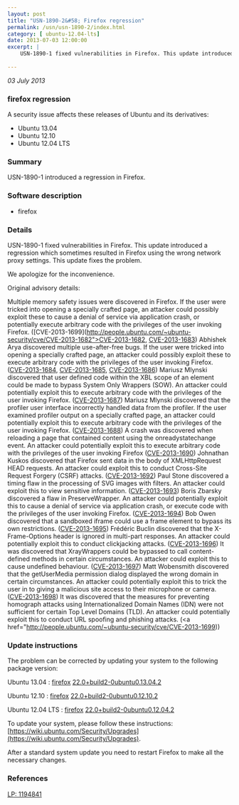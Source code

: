 ```yaml
---
layout: post
title: "USN-1890-2&#58; Firefox regression"
permalink: /usn/usn-1890-2/index.html
category: [ ubuntu-12.04-lts]
date: 2013-07-03 12:00:00
excerpt: |
    USN-1890-1 fixed vulnerabilities in Firefox. This update introduced a regression which sometimes resulted in Firefox using the wrong network proxy settings. This update fixes the problem.
    
--- 
```

 
 

*03 July 2013*

### firefox regression

A security issue affects these releases of Ubuntu and its derivatives:

* Ubuntu 13.04
* Ubuntu 12.10
* Ubuntu 12.04 LTS

### Summary

USN-1890-1 introduced a regression in Firefox. 

### Software description

* firefox 

### Details

USN-1890-1 fixed vulnerabilities in Firefox. This update introduced a regression which sometimes resulted in Firefox using the wrong network proxy settings. This update fixes the problem.

We apologize for the inconvenience.

Original advisory details:

 Multiple memory safety issues were discovered in Firefox. If the user were tricked into opening a specially crafted page, an attacker could possibly exploit these to cause a denial of service via application crash, or potentially execute arbitrary code with the privileges of the user invoking Firefox. ([CVE-2013-1699](http://people.ubuntu.com/~ubuntu-security/cve/CVE-2013-1682">CVE-2013-1682</a>, <a href="http://people.ubuntu.com/~ubuntu-security/cve/CVE-2013-1683">CVE-2013-1683</a>) Abhishek Arya discovered multiple use-after-free bugs. If the user were tricked into opening a specially crafted page, an attacker could possibly exploit these to execute arbitrary code with the privileges of the user invoking Firefox. (<a href="http://people.ubuntu.com/~ubuntu-security/cve/CVE-2013-1684">CVE-2013-1684</a>, <a href="http://people.ubuntu.com/~ubuntu-security/cve/CVE-2013-1685">CVE-2013-1685</a>, <a href="http://people.ubuntu.com/~ubuntu-security/cve/CVE-2013-1686">CVE-2013-1686</a>) Mariusz Mlynski discovered that user defined code within the XBL scope of an element could be made to bypass System Only Wrappers (SOW). An attacker could potentially exploit this to execute arbitrary code with the privileges of the user invoking Firefox. (<a href="http://people.ubuntu.com/~ubuntu-security/cve/CVE-2013-1687">CVE-2013-1687</a>) Mariusz Mlynski discovered that the profiler user interface incorrectly handled data from the profiler. If the user examined profiler output on a specially crafted page, an attacker could potentially exploit this to execute arbitrary code with the privileges of the user invoking Firefox. (<a href="http://people.ubuntu.com/~ubuntu-security/cve/CVE-2013-1688">CVE-2013-1688</a>) A crash was discovered when reloading a page that contained content using the onreadystatechange event. An attacker could potentially exploit this to execute arbitrary code with the privileges of the user invoking Firefox (<a href="http://people.ubuntu.com/~ubuntu-security/cve/CVE-2013-1690">CVE-2013-1690</a>) Johnathan Kuskos discovered that Firefox sent data in the body of XMLHttpRequest HEAD requests. An attacker could exploit this to conduct Cross-Site Request Forgery (CSRF) attacks. (<a href="http://people.ubuntu.com/~ubuntu-security/cve/CVE-2013-1692">CVE-2013-1692</a>) Paul Stone discovered a timing flaw in the processing of SVG images with filters. An attacker could exploit this to view sensitive information. (<a href="http://people.ubuntu.com/~ubuntu-security/cve/CVE-2013-1693">CVE-2013-1693</a>) Boris Zbarsky discovered a flaw in PreserveWrapper. An attacker could potentially exploit this to cause a denial of service via application crash, or execute code with the privileges of the user invoking Firefox. (<a href="http://people.ubuntu.com/~ubuntu-security/cve/CVE-2013-1694">CVE-2013-1694</a>) Bob Owen discovered that a sandboxed iframe could use a frame element to bypass its own restrictions. (<a href="http://people.ubuntu.com/~ubuntu-security/cve/CVE-2013-1695">CVE-2013-1695</a>) Frédéric Buclin discovered that the X-Frame-Options header is ignored in multi-part responses. An attacker could potentially exploit this to conduct clickjacking attacks. (<a href="http://people.ubuntu.com/~ubuntu-security/cve/CVE-2013-1696">CVE-2013-1696</a>) It was discovered that XrayWrappers could be bypassed to call content-defined methods in certain circumstances. An attacker could exploit this to cause undefined behaviour. (<a href="http://people.ubuntu.com/~ubuntu-security/cve/CVE-2013-1697">CVE-2013-1697</a>) Matt Wobensmith discovered that the getUserMedia permission dialog displayed the wrong domain in certain circumstances. An attacker could potentially exploit this to trick the user in to giving a malicious site access to their microphone or camera. (<a href="http://people.ubuntu.com/~ubuntu-security/cve/CVE-2013-1698">CVE-2013-1698</a>) It was discovered that the measures for preventing homograph attacks using Internationalized Domain Names (IDN) were not sufficient for certain Top Level Domains (TLD). An attacker could potentially exploit this to conduct URL spoofing and phishing attacks. (<a href="http://people.ubuntu.com/~ubuntu-security/cve/CVE-2013-1699)) 

### Update instructions

The problem can be corrected by updating your system to the following package version:

Ubuntu 13.04
 : [firefox](https://launchpad.net/ubuntu/+source/firefox) <span> [22.0+build2-0ubuntu0.13.04.2](https://launchpad.net/ubuntu/+source/firefox/22.0+build2-0ubuntu0.13.04.2) </span> 

Ubuntu 12.10
 : [firefox](https://launchpad.net/ubuntu/+source/firefox) <span> [22.0+build2-0ubuntu0.12.10.2](https://launchpad.net/ubuntu/+source/firefox/22.0+build2-0ubuntu0.12.10.2) </span> 

Ubuntu 12.04 LTS
 : [firefox](https://launchpad.net/ubuntu/+source/firefox) <span> [22.0+build2-0ubuntu0.12.04.2](https://launchpad.net/ubuntu/+source/firefox/22.0+build2-0ubuntu0.12.04.2) </span> 

To update your system, please follow these instructions: [https://wiki.ubuntu.com/Security/Upgrades](https://wiki.ubuntu.com/Security/Upgrades).

After a standard system update you need to restart Firefox to make all the necessary changes. 

### References

 
 [LP: 1194841](https://launchpad.net/bugs/1194841)
 

